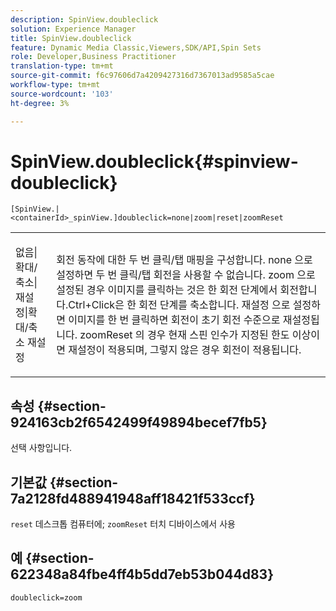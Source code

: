 ```yaml
---
description: SpinView.doubleclick
solution: Experience Manager
title: SpinView.doubleclick
feature: Dynamic Media Classic,Viewers,SDK/API,Spin Sets
role: Developer,Business Practitioner
translation-type: tm+mt
source-git-commit: f6c97606d7a4209427316d7367013ad9585a5cae
workflow-type: tm+mt
source-wordcount: '103'
ht-degree: 3%

---
```



# SpinView.doubleclick{#spinview-doubleclick}

`[SpinView.|<containerId>_spinView.]doubleclick=none|zoom|reset|zoomReset`

<table id="table_E314540D347D47699C04EB80D20C0721"> 
 <tbody> 
  <tr> 
   <td colname="col1"> <p> <span class="codeph"> 없음|확대/축소|재설정|확대/축소 재설정  </span> </p> </td> 
   <td colname="col2"> <p> 회전 동작에 대한 두 번 클릭/탭 매핑을 구성합니다. <span class="codeph"> none </span>으로 설정하면 두 번 클릭/탭 회전을 사용할 수 없습니다. <span class="codeph"> zoom </span>으로 설정된 경우 이미지를 클릭하는 것은 한 회전 단계에서 회전합니다.Ctrl+Click은 한 회전 단계를 축소합니다. <span class="codeph"> 재설정 </span>으로 설정하면 이미지를 한 번 클릭하면 회전이 초기 회전 수준으로 재설정됩니다. <span class="codeph"> zoomReset </span>의 경우 현재 스핀 인수가 지정된 한도 이상이면 재설정이 적용되며, 그렇지 않은 경우 회전이 적용됩니다. </p> </td> 
  </tr> 
 </tbody> 
</table>

## 속성 {#section-924163cb2f6542499f49894becef7fb5}

선택 사항입니다.

## 기본값 {#section-7a2128fd488941948aff18421f533ccf}

`reset` 데스크톱 컴퓨터에; `zoomReset` 터치 디바이스에서 사용

## 예 {#section-622348a84fbe4ff4b5dd7eb53b044d83}

`doubleclick=zoom`
